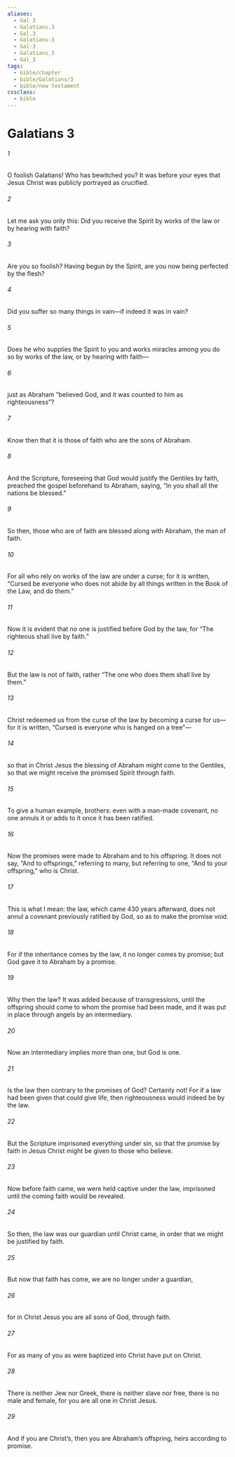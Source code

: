 ```yaml
---
aliases:
  - Gal 3
  - Galatians.3
  - Gal.3
  - Galatians-3
  - Gal-3
  - Galatians_3
  - Gal_3
tags:
  - bible/chapter
  - bible/Galatians/3
  - bible/new testament
cssclass:
  - bible
---
```


# Galatians 3

###### 1
O foolish Galatians! Who has bewitched you? It was before your eyes that Jesus Christ was publicly portrayed as crucified.
###### 2
Let me ask you only this: Did you receive the Spirit by works of the law or by hearing with faith?
###### 3
Are you so foolish? Having begun by the Spirit, are you now being perfected by the flesh?
###### 4
Did you suffer so many things in vain—if indeed it was in vain?
###### 5
Does he who supplies the Spirit to you and works miracles among you do so by works of the law, or by hearing with faith—
###### 6
just as Abraham “believed God, and it was counted to him as righteousness”?
###### 7
Know then that it is those of faith who are the sons of Abraham.
###### 8
And the Scripture, foreseeing that God would justify the Gentiles by faith, preached the gospel beforehand to Abraham, saying, “In you shall all the nations be blessed.”
###### 9
So then, those who are of faith are blessed along with Abraham, the man of faith.
###### 10
For all who rely on works of the law are under a curse; for it is written, “Cursed be everyone who does not abide by all things written in the Book of the Law, and do them.”
###### 11
Now it is evident that no one is justified before God by the law, for “The righteous shall live by faith.”
###### 12
But the law is not of faith, rather “The one who does them shall live by them.”
###### 13
Christ redeemed us from the curse of the law by becoming a curse for us—for it is written, “Cursed is everyone who is hanged on a tree”—
###### 14
so that in Christ Jesus the blessing of Abraham might come to the Gentiles, so that we might receive the promised Spirit through faith.
###### 15
To give a human example, brothers: even with a man-made covenant, no one annuls it or adds to it once it has been ratified.
###### 16
Now the promises were made to Abraham and to his offspring. It does not say, “And to offsprings,” referring to many, but referring to one, “And to your offspring,” who is Christ.
###### 17
This is what I mean: the law, which came 430 years afterward, does not annul a covenant previously ratified by God, so as to make the promise void.
###### 18
For if the inheritance comes by the law, it no longer comes by promise; but God gave it to Abraham by a promise.
###### 19
Why then the law? It was added because of transgressions, until the offspring should come to whom the promise had been made, and it was put in place through angels by an intermediary.
###### 20
Now an intermediary implies more than one, but God is one.
###### 21
Is the law then contrary to the promises of God? Certainly not! For if a law had been given that could give life, then righteousness would indeed be by the law.
###### 22
But the Scripture imprisoned everything under sin, so that the promise by faith in Jesus Christ might be given to those who believe.
###### 23
Now before faith came, we were held captive under the law, imprisoned until the coming faith would be revealed.
###### 24
So then, the law was our guardian until Christ came, in order that we might be justified by faith.
###### 25
But now that faith has come, we are no longer under a guardian,
###### 26
for in Christ Jesus you are all sons of God, through faith.
###### 27
For as many of you as were baptized into Christ have put on Christ.
###### 28
There is neither Jew nor Greek, there is neither slave nor free, there is no male and female, for you are all one in Christ Jesus.
###### 29
And if you are Christ’s, then you are Abraham’s offspring, heirs according to promise.


